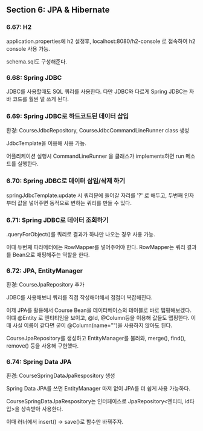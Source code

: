 ## Section 6: JPA & Hibernate
### 6.67: H2
application.properties에 h2 설정후, localhost:8080/h2-console 로 접속하여 h2 console 사용 가능.

schema.sql도 구성해준다.

### 6.68: Spring JDBC
JDBC를 사용할때도 SQL 쿼리를 사용한다.
다만 JDBC와 다르게 Spring JDBC는 자바 코드를 훨씬 덜 쓰게 된다.

### 6.69: Spring JDBC로 하드코드된 데이터 삽입
환경: CourseJdbcRepository, CourseJdbcCommandLineRunner class 생성

JdbcTemplate을 이용해 사용 가능.

어플리케이션 실행시 CommandLineRunner 을 클래스가 implements하면 run 메소드를 실행한다.

### 6.70: Spring JDBC로 데이터 삽입/삭제 하기
springJdbcTemplate.update 시 쿼리문에 들어갈 자리를 '?' 로 해두고, 두번째 인자부터 값을 넣어주면 동적으로 변하는 쿼리를 만들 수 있다.

### 6.71: Spring JDBC로 데이터 조회하기
.queryForObject()를 쿼리로 결과가 하나만 나오는 경우 사용 가능.

이때 두번째 파라메터에는 RowMapper를 넣어주어야 한다. RowMapper는 쿼리 결과를 Bean으로 매핑해주는 역할을 한다.

### 6.72: JPA, EntityManager
환경: CourseJpaRepository 추가

JDBC를 사용해보니 쿼리를 직접 작성해야해서 점점더 복잡해진다. 

이제 JPA를 활용해서 Course Bean을 데이터베이스의 테이블로 바로 맵핑해보겠다.
이떄 @Entity 로 엔티티임을 보이고, @Id, @Column등을 이용해 값들도 맵핑한다. 이때 사실 이름이 같다면 굳이 @Column(name="")을 사용하지 않아도 된다.

CourseJpaRepository를 생성하고 EntityManager를 불러와, merge(), find(), remove() 등을 사용해 구현했다.

### 6.74: Spring Data JPA
환경: CourseSpringDataJpaRespository 생성

Spring Data JPA를 쓰면 EntityManager 마저 없이 JPA를 더 쉽게 사용 가능하다.

CourseSpringDataJpaRespository는 인터페이스로 JpaRepository<엔티티, id타입>을 상속받아 사용한다.

이때 러너에서 insert() -> save()로 함수만 바꿔주자.